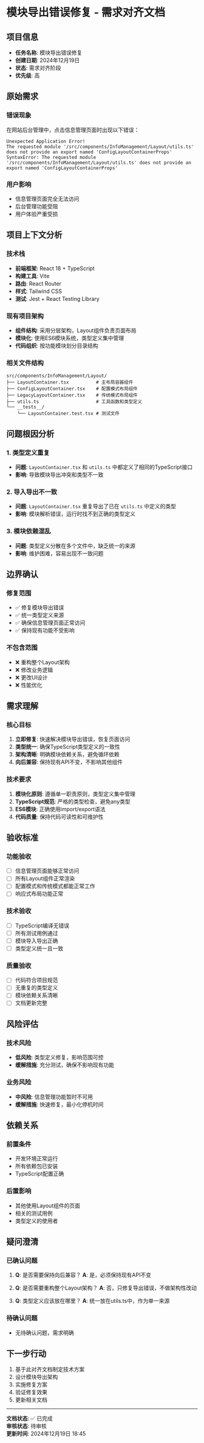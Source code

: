 # 模块导出错误修复 - 需求对齐文档

## 项目信息
- **任务名称**: 模块导出错误修复
- **创建日期**: 2024年12月19日
- **状态**: 需求对齐阶段
- **优先级**: 高

## 原始需求

### 错误现象
在网站后台管理中，点击信息管理页面时出现以下错误：

```
Unexpected Application Error!
The requested module '/src/components/InfoManagement/Layout/utils.ts' does not provide an export named 'ConfigLayoutContainerProps'
SyntaxError: The requested module '/src/components/InfoManagement/Layout/utils.ts' does not provide an export named 'ConfigLayoutContainerProps'
```

### 用户影响
- 信息管理页面完全无法访问
- 后台管理功能受阻
- 用户体验严重受损

## 项目上下文分析

### 技术栈
- **前端框架**: React 18 + TypeScript
- **构建工具**: Vite
- **路由**: React Router
- **样式**: Tailwind CSS
- **测试**: Jest + React Testing Library

### 现有项目架构
- **组件结构**: 采用分层架构，Layout组件负责页面布局
- **模块化**: 使用ES6模块系统，类型定义集中管理
- **代码组织**: 按功能模块划分目录结构

### 相关文件结构
```
src/components/InfoManagement/Layout/
├── LayoutContainer.tsx          # 主布局容器组件
├── ConfigLayoutContainer.tsx    # 配置模式布局组件
├── LegacyLayoutContainer.tsx    # 传统模式布局组件
├── utils.ts                     # 工具函数和类型定义
└── __tests__/
    └── LayoutContainer.test.tsx # 测试文件
```

## 问题根因分析

### 1. 类型定义重复
- **问题**: `LayoutContainer.tsx` 和 `utils.ts` 中都定义了相同的TypeScript接口
- **影响**: 导致模块导出冲突和类型不一致

### 2. 导入导出不一致
- **问题**: `LayoutContainer.tsx` 重复导出了已在 `utils.ts` 中定义的类型
- **影响**: 模块解析错误，运行时找不到正确的类型定义

### 3. 模块依赖混乱
- **问题**: 类型定义分散在多个文件中，缺乏统一的来源
- **影响**: 维护困难，容易出现不一致问题

## 边界确认

### 修复范围
- ✅ 修复模块导出错误
- ✅ 统一类型定义来源
- ✅ 确保信息管理页面正常访问
- ✅ 保持现有功能不受影响

### 不包含范围
- ❌ 重构整个Layout架构
- ❌ 修改业务逻辑
- ❌ 更改UI设计
- ❌ 性能优化

## 需求理解

### 核心目标
1. **立即修复**: 快速解决模块导出错误，恢复页面访问
2. **类型统一**: 确保TypeScript类型定义的一致性
3. **架构清晰**: 明确模块依赖关系，避免循环依赖
4. **向后兼容**: 保持现有API不变，不影响其他组件

### 技术要求
1. **模块化原则**: 遵循单一职责原则，类型定义集中管理
2. **TypeScript规范**: 严格的类型检查，避免any类型
3. **ES6模块**: 正确使用import/export语法
4. **代码质量**: 保持代码可读性和可维护性

## 验收标准

### 功能验收
- [ ] 信息管理页面能够正常访问
- [ ] 所有Layout组件正常渲染
- [ ] 配置模式和传统模式都能正常工作
- [ ] 响应式布局功能正常

### 技术验收
- [ ] TypeScript编译无错误
- [ ] 所有测试用例通过
- [ ] 模块导入导出正确
- [ ] 类型定义统一且一致

### 质量验收
- [ ] 代码符合项目规范
- [ ] 无重复的类型定义
- [ ] 模块依赖关系清晰
- [ ] 文档更新完整

## 风险评估

### 技术风险
- **低风险**: 类型定义修复，影响范围可控
- **缓解措施**: 充分测试，确保不影响现有功能

### 业务风险
- **中风险**: 信息管理功能暂时不可用
- **缓解措施**: 快速修复，最小化停机时间

## 依赖关系

### 前置条件
- 开发环境正常运行
- 所有依赖包已安装
- TypeScript配置正确

### 后置影响
- 其他使用Layout组件的页面
- 相关的测试用例
- 类型定义的使用者

## 疑问澄清

### 已确认问题
1. **Q**: 是否需要保持向后兼容？
   **A**: 是，必须保持现有API不变

2. **Q**: 是否需要重构整个Layout架构？
   **A**: 否，只修复导出错误，不做架构性改动

3. **Q**: 类型定义应该放在哪里？
   **A**: 统一放在utils.ts中，作为单一来源

### 待确认问题
- 无待确认问题，需求明确

## 下一步行动

1. 基于此对齐文档制定技术方案
2. 设计模块导出架构
3. 实施修复方案
4. 验证修复效果
5. 更新相关文档

---

**文档状态**: ✅ 已完成  
**审核状态**: 待审核  
**更新时间**: 2024年12月19日 18:45